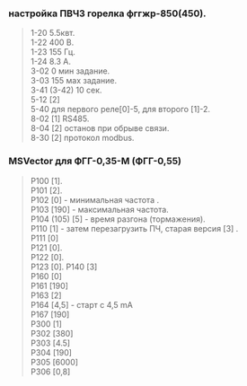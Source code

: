 ### настройка ПВЧ3 горелка фггжр-850(450).   
> 1-20 5.5квт.    
> 1-22 400 В.   
> 1-23 155 Гц.   
> 1-24 8.3 А.    
> 3-02 0 мин задание.     
> 3-03 155 мах задание.    
> 3-41 (3-42) 10 сек.   
> 5-12 [2]      
> 5-40 для первого реле[0]-5, для второго [1]-2.     
> 8-02 [1] RS485.    
> 8-04 [2] останов при обрыве связи.  
> 8-30 [2] протокол modbus.  


### MSVector для  ФГГ-0,35-М (ФГГ-0,55)
> P100 [1].     
> P101 [2].     
> P102 [0] - минимальная частота .         
> P103 [190] - максимальная частота.     
> P104 (105) [5] - время разгона (тормажения).       
> P110 [1] - затем перезагрузить ПЧ, старая версия [3]    .    
> P111 [0]          
> P121 [0].    
> P122 [0].    
> P123 [0]. 
> P140 [3]     
> P160 [0]      
> P161 [190]      
> P163 [2]    
> P164 [4,5] - старт с 4,5 mA      
> P167 [190]      
> P300 [1]      
> P302 [380]      
> P303 [4.5]    
> P304 [190]    
> P305 [6000]    
> P306 [0,8]    
